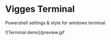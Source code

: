 # Vigges Terminal
Powershell settings &amp; style for windows terminal.

![Terminal demo](preview.gif
